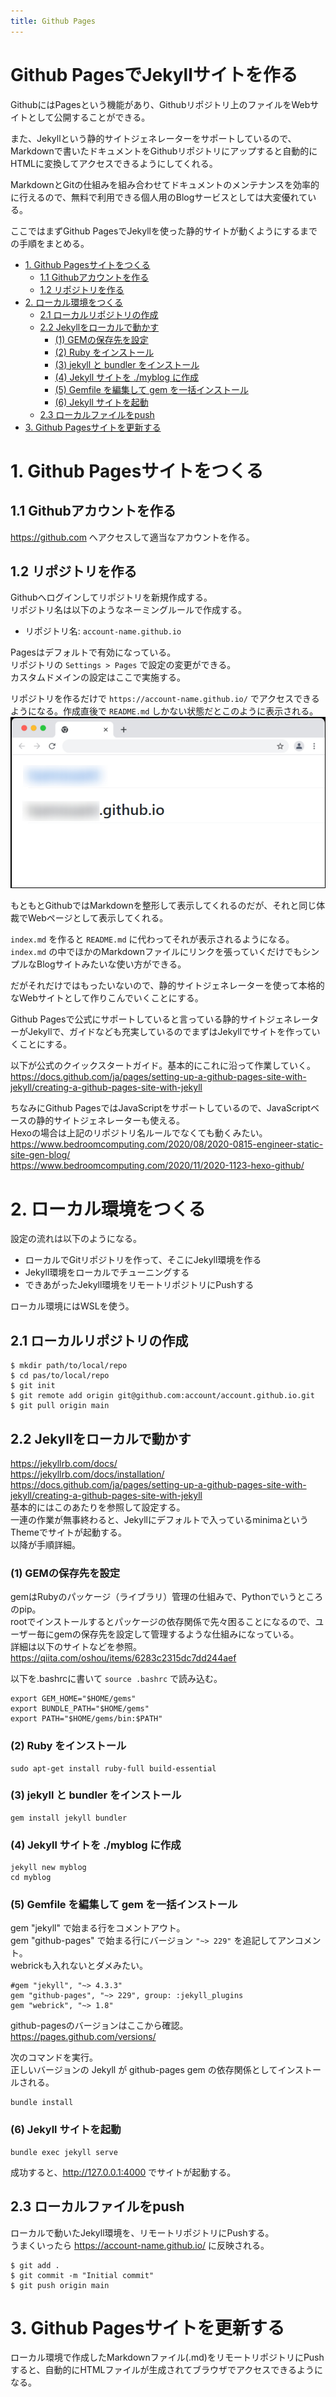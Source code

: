 ```yaml
---
title: Github Pages
---
```


<!-- omit in toc -->
# Github PagesでJekyllサイトを作る
GithubにはPagesという機能があり、Githubリポジトリ上のファイルをWebサイトとして公開することができる。<br>

また、Jekyllという静的サイトジェネレーターをサポートしているので、Markdownで書いたドキュメントをGithubリポジトリにアップすると自動的にHTMLに変換してアクセスできるようにしてくれる。<br>

MarkdownとGitの仕組みを組み合わせてドキュメントのメンテナンスを効率的に行えるので、無料で利用できる個人用のBlogサービスとしては大変優れている。<br>

ここではまずGithub PagesでJekyllを使った静的サイトが動くようにするまでの手順をまとめる。<br>

- [1. Github Pagesサイトをつくる](#1-github-pagesサイトをつくる)
  - [1.1 Githubアカウントを作る](#11-githubアカウントを作る)
  - [1.2 リポジトリを作る](#12-リポジトリを作る)
- [2. ローカル環境をつくる](#2-ローカル環境をつくる)
  - [2.1 ローカルリポジトリの作成](#21-ローカルリポジトリの作成)
  - [2.2 Jekyllをローカルで動かす](#22-jekyllをローカルで動かす)
    - [(1) GEMの保存先を設定](#1-gemの保存先を設定)
    - [(2) Ruby をインストール](#2-ruby-をインストール)
    - [(3) jekyll と bundler をインストール](#3-jekyll-と-bundler-をインストール)
    - [(4) Jekyll サイトを ./myblog に作成](#4-jekyll-サイトを-myblog-に作成)
    - [(5) Gemfile を編集して gem を一括インストール](#5-gemfile-を編集して-gem-を一括インストール)
    - [(6) Jekyll サイトを起動](#6-jekyll-サイトを起動)
  - [2.3 ローカルファイルをpush](#23-ローカルファイルをpush)
- [3. Github Pagesサイトを更新する](#3-github-pagesサイトを更新する)

# 1. Github Pagesサイトをつくる
## 1.1 Githubアカウントを作る
<https://github.com> へアクセスして適当なアカウントを作る。

## 1.2 リポジトリを作る
Githubへログインしてリポジトリを新規作成する。<br>
リポジトリ名は以下のようなネーミングルールで作成する。<br>
- リポジトリ名: `account-name.github.io`<br>

Pagesはデフォルトで有効になっている。<br>
リポジトリの `Settings > Pages` で設定の変更ができる。<br>
カスタムドメインの設定はここで実施する。<br>

リポジトリを作るだけで `https://account-name.github.io/` でアクセスできるようになる。作成直後で `README.md` しかない状態だとこのように表示される。<br>
![Default Page](./images/github-pages-setup-1.png)

もともとGithubではMarkdownを整形して表示してくれるのだが、それと同じ体裁でWebページとして表示してくれる。

`index.md` を作ると `README.md` に代わってそれが表示されるようになる。`index.md` の中でほかのMarkdownファイルにリンクを張っていくだけでもシンプルなBlogサイトみたいな使い方ができる。

だがそれだけではもったいないので、静的サイトジェネレーターを使って本格的なWebサイトとして作りこんでいくことにする。

Github Pagesで公式にサポートしていると言っている静的サイトジェネレーターがJekyllで、ガイドなども充実しているのでまずはJekyllでサイトを作っていくことにする。

以下が公式のクイックスタートガイド。基本的にこれに沿って作業していく。<br>
<https://docs.github.com/ja/pages/setting-up-a-github-pages-site-with-jekyll/creating-a-github-pages-site-with-jekyll>

ちなみにGithub PagesではJavaScriptをサポートしているので、JavaScriptベースの静的サイトジェネレーターも使える。<br>
Hexoの場合は上記のリポジトリ名ルールでなくても動くみたい。<br>
<https://www.bedroomcomputing.com/2020/08/2020-0815-engineer-static-site-gen-blog/><br>
<https://www.bedroomcomputing.com/2020/11/2020-1123-hexo-github/>

# 2. ローカル環境をつくる
設定の流れは以下のようになる。
- ローカルでGitリポジトリを作って、そこにJekyll環境を作る
- Jekyll環境をローカルでチューニングする
- できあがったJekyll環境をリモートリポジトリにPushする

ローカル環境にはWSLを使う。

## 2.1 ローカルリポジトリの作成
```
$ mkdir path/to/local/repo
$ cd pas/to/local/repo
$ git init
$ git remote add origin git@github.com:account/account.github.io.git
$ git pull origin main
```

## 2.2 Jekyllをローカルで動かす
<https://jekyllrb.com/docs/><br>
<https://jekyllrb.com/docs/installation/><br>
<https://docs.github.com/ja/pages/setting-up-a-github-pages-site-with-jekyll/creating-a-github-pages-site-with-jekyll><br>
基本的にはこのあたりを参照して設定する。<br>
一連の作業が無事終わると、Jekyllにデフォルトで入っているminimaというThemeでサイトが起動する。<br>
以降が手順詳細。

### (1) GEMの保存先を設定
gemはRubyのパッケージ（ライブラリ）管理の仕組みで、Pythonでいうところのpip。<br>
rootでインストールするとパッケージの依存関係で先々困ることになるので、ユーザー毎にgemの保存先を設定して管理するような仕組みになっている。<br>
詳細は以下のサイトなどを参照。<br>
<https://qiita.com/oshou/items/6283c2315dc7dd244aef>

以下を.bashrcに書いて `source .bashrc` で読み込む。
```
export GEM_HOME="$HOME/gems"
export BUNDLE_PATH="$HOME/gems"
export PATH="$HOME/gems/bin:$PATH"
```

### (2) Ruby をインストール
```
sudo apt-get install ruby-full build-essential
```

### (3) jekyll と bundler をインストール
```
gem install jekyll bundler
```

### (4) Jekyll サイトを ./myblog に作成
```
jekyll new myblog
cd myblog
```

### (5) Gemfile を編集して gem を一括インストール
gem "jekyll" で始まる行をコメントアウト。<br>
gem "github-pages" で始まる行にバージョン `"~> 229"` を追記してアンコメント。<br>
webrickも入れないとダメみたい。
```
#gem "jekyll", "~> 4.3.3"
gem "github-pages", "~> 229", group: :jekyll_plugins
gem "webrick", "~> 1.8"
```

github-pagesのバージョンはここから確認。<br>
<https://pages.github.com/versions/>

次のコマンドを実行。<br>
正しいバージョンの Jekyll が github-pages gem の依存関係としてインストールされる。<br>
```
bundle install
```

### (6) Jekyll サイトを起動
```
bundle exec jekyll serve
```
成功すると、<http://127.0.0.1:4000> でサイトが起動する。

## 2.3 ローカルファイルをpush
ローカルで動いたJekyll環境を、リモートリポジトリにPushする。<br>
うまくいったら <https://account-name.github.io/> に反映される。
```
$ git add .
$ git commit -m "Initial commit"
$ git push origin main
```

# 3. Github Pagesサイトを更新する
ローカル環境で作成したMarkdownファイル(.md)をリモートリポジトリにPushすると、自動的にHTMLファイルが生成されてブラウザでアクセスできるようになる。<br>
